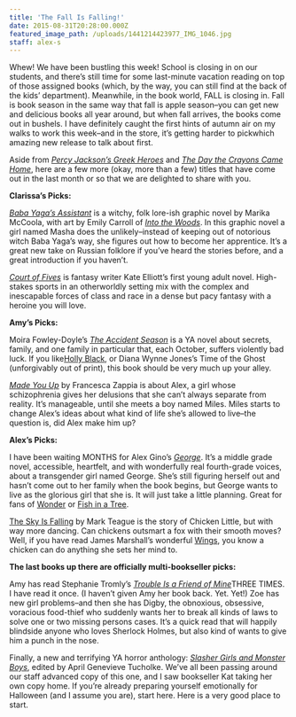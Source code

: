 ```yaml
---
title: 'The Fall Is Falling!'
date: 2015-08-31T20:28:00.000Z
featured_image_path: /uploads/1441214423977_IMG_1046.jpg
staff: alex-s
---
```


Whew! We have been bustling this week! School is closing in on our students, and there’s still time for some last-minute vacation reading on top of those assigned books (which, by the way, you can still find at the back of the kids’ department). Meanwhile, in the book world, FALL is closing in. Fall is book season in the same way that fall is apple season–you can get new and delicious books all year around, but when fall arrives, the books come out in bushels. I have definitely caught the first hints of autumn air on my walks to work this week–and in the store, it’s getting harder to pickwhich amazing new release to talk about first.

Aside from *[Percy Jackson’s Greek Heroes](http://www.brooklinebooksmith-shop.com/book/9781423183655)* and *[The Day the Crayons Came Home](http://www.brooklinebooksmith-shop.com/book/9780399172755)*, here are a few more (okay, more than a few) titles that have come out in the last month or so that we are delighted to share with you.

**Clarissa’s Picks:**

[*Baba Yaga’s Assistant*](http://www.brooklinebooksmith-shop.com/book/9780763669614) is a witchy, folk lore-ish graphic novel by Marika McCoola, with art by Emily Carroll of [*Into the Woods*](http://www.brooklinebooksmith-shop.com/book/9781442465961). In this graphic novel a girl named Masha does the unlikely–instead of keeping out of notorious witch Baba Yaga’s way, she figures out how to become her apprentice. It’s a great new take on Russian folklore if you’ve heard the stories before, and a great introduction if you haven’t.

*[Court of Fives](http://www.brooklinebooksmith-shop.com/book/9780316364195)* is fantasy writer Kate Elliott’s first young adult novel. High-stakes sports in an otherworldly setting mix with the complex and inescapable forces of class and race in a dense but pacy fantasy with a heroine you will love.

**Amy’s Picks:**

Moira Fowley-Doyle’s [*The Accident Season*](http://www.brooklinebooksmith-shop.com/book/9780525429487) is a YA novel about secrets, family, and one family in particular that, each October, suffers violently bad luck. If you like[Holly Black](http://www.brooklinebooksmith-shop.com/search/site/holly%20black), or Diana Wynne Jones’s Time of the Ghost (unforgivably out of print), this book should be very much up your alley.

[*Made You Up*](http://www.brooklinebooksmith-shop.com/book/9780062290106) by Francesca Zappia is about Alex, a girl whose schizophrenia gives her delusions that she can’t always separate from reality. It’s manageable, until she meets a boy named Miles. Miles starts to change Alex’s ideas about what kind of life she’s allowed to live–the question is, did Alex make him up?

**Alex’s Picks:**

I have been waiting MONTHS for Alex Gino’s [*George*](http://www.brooklinebooksmith-shop.com/book/9780545812542). It’s a middle grade novel, accessible, heartfelt, and with wonderfully real fourth-grade voices, about a transgender girl named George. She’s still figuring herself out and hasn’t come out to her family when the book begins, but George wants to live as the glorious girl that she is. It will just take a little planning. Great for fans of [Wonder](http://www.brooklinebooksmith-shop.com/book/9780375869020) or [Fish in a Tree](http://www.brooklinebooksmith-shop.com/book/9780399162596).

[The Sky Is Falling](http://www.brooklinebooksmith-shop.com/book/9780545632171) by Mark Teague is the story of Chicken Little, but with way more dancing. Can chickens outsmart a fox with their smooth moves? Well, if you have read James Marshall’s wonderful [Wings](http://www.brooklinebooksmith-shop.com/book/9780618316595), you know a chicken can do anything she sets her mind to.

**The last books up there are officially multi-bookseller picks:**

Amy has read Stephanie Tromly’s [*Trouble Is a Friend of Mine*](http://www.brooklinebooksmith-shop.com/book/9780525428404)THREE TIMES. I have read it once. (I haven’t given Amy her book back. Yet. Yet!) Zoe has new girl problems–and then she has Digby, the obnoxious, obsessive, voracious food-thief who suddenly wants her to break all kinds of laws to solve one or two missing persons cases. It’s a quick read that will happily blindside anyone who loves Sherlock Holmes, but also kind of wants to give him a punch in the nose.

Finally, a new and terrifying YA horror anthology: [*Slasher Girls and Monster Boys*](http://www.brooklinebooksmith-shop.com/book/9780803741737), edited by April Genevieve Tucholke. We’ve all been passing around our staff advanced copy of this one, and I saw bookseller Kat taking her own copy home. If you’re already preparing yourself emotionally for Halloween (and I assume you are), start here. Here is a very good place to start.